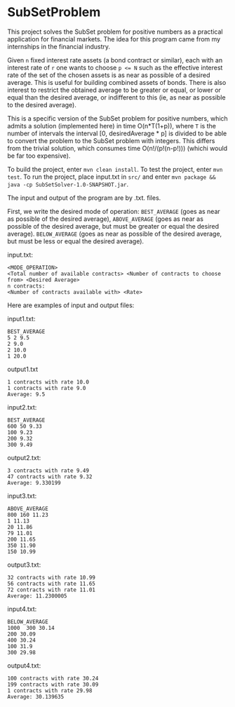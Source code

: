 # SubSetProblem
This project solves the SubSet problem for positive numbers as a practical application for financial markets.
The idea for this program came from my internships in the financial industry.

Given `n` fixed interest rate assets (a bond contract or similar), each with an interest rate of `r` one wants to choose `p <= N` such as the effective interest rate of the set of the chosen assets is
as near as possible of a desired average. This is useful for building combined assets of bonds. There is also interest to restrict the obtained average to be greater or equal, or lower or equal than the desired average,
or indifferent to this (ie, as near as possible to the desired average).

This is a specific version of the SubSet problem for positive numbers, which admits a solution (implemented here) in time O(n*T(1+p)), where `T` is the number of intervals the interval [0, desiredAverage * p] is divided to be able to convert the problem to the SubSet problem with integers.
This differs from the trivial solution, which consumes time O(n!/(p!(n-p!))) (whichi would be far too expensive).

To build the project, enter `mvn clean install`.
To test the project, enter `mvn test`.
To run the project, place input.txt in `src/` and enter `mvn package && java -cp SubSetSolver-1.0-SNAPSHOT.jar`.

The input and output of the program are by .txt. files.

First, we write the desired mode of operation: `BEST_AVERAGE` (goes as near as possible of the desired average),
                                               `ABOVE_AVERAGE` (goes as near as possible of the desired average, but must be greater or equal the desired average).
                                               `BELOW_AVERAGE` (goes as near as possible of the desired average, but must be less or equal the desired average).

input.txt:
```
<MODE_OPERATION>
<Total number of available contracts> <Number of contracts to choose from> <Desired Average>
n contracts:
<Number of contracts available with> <Rate>
```
Here are examples of input and output files:

input1.txt:
```
BEST_AVERAGE
5 2 9.5
2 9.0
2 10.0
1 20.0
```

output1.txt
```
1 contracts with rate 10.0
1 contracts with rate 9.0
Average: 9.5
```

input2.txt:
```
BEST_AVERAGE
600 50 9.33
100 9.23
200 9.32
300 9.49
```

output2.txt:
```
3 contracts with rate 9.49
47 contracts with rate 9.32
Average: 9.330199
```

input3.txt:
```
ABOVE_AVERAGE
800 160 11.23
1 11.13
20 11.86
79 11.01
200 11.65
350 11.90
150 10.99
```

output3.txt:
```
32 contracts with rate 10.99
56 contracts with rate 11.65
72 contracts with rate 11.01
Average: 11.2300005
```

input4.txt:
```
BELOW_AVERAGE
1000  300 30.14
200 30.09
400 30.24
100 31.9
300 29.98
```
output4.txt:
```
100 contracts with rate 30.24
199 contracts with rate 30.09
1 contracts with rate 29.98
Average: 30.139635
```


